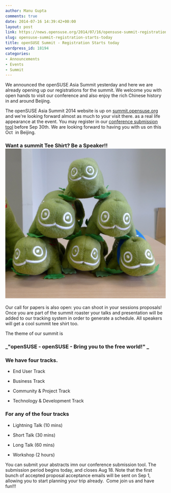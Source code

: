 ```yaml
---
author: Manu Gupta
comments: true
date: 2014-07-16 14:39:42+00:00
layout: post
link: https://news.opensuse.org/2014/07/16/opensuse-summit-registration-starts-today/
slug: opensuse-summit-registration-starts-today
title: openSUSE Summit - Registration Starts today
wordpress_id: 18194
categories:
- Announcements
- Events
- Summit
---
```


We announced the openSUSE Asia Summit yesterday and here we are already opening up our registrations for the summit. We welcome you with open hands to visit our conference and also enjoy the rich Chinese history in and around Beijing.

The openSUSE Asia Summit 2014 website is up on [summit.opensuse.org](http://summit.opensuse.org) and we're looking forward almost as much to your visit there. as a real life appearance at the event. You may register in our [conference submission tool](https://events.opensuse.org/accounts/sign_in) before Sep 30th. We are looking forward to having you with us on this Oct  in Beijing.

<!-- more -->


### **Want a summit Tee Shirt? Be a Speaker!!![![geekos!](/wp-content/uploads/2012/12/3654543066_2c8823cb03_o-e1363960517132.jpg)](/wp-content/uploads/2012/12/3654543066_2c8823cb03_o-e1363960517132.jpg)**


Our call for papers is also open: you can shoot in your sessions proposals! Once you are part of the summit roaster your talks and presentation will be added to our tracking system in order to generate a schedule. All speakers will get a cool summit tee shirt too.

The theme of our summit is


### _**"openSUSE - openSUSE - Bring you to the free world!"** _




### We have four tracks.





	
  * End User Track

	
  * Business Track

	
  * Community & Project Track

	
  * Technology & Development Track




### For any of the four tracks





	
  * Lightning Talk (10 mins)

	
  * Short Talk (30 mins)

	
  * Long Talk (60 mins)

	
  * Workshop (2 hours)


You can submit your abstracts imn our conference submission tool. The submission period begins today, and closes Aug 18. Note that the first bunch of accepted proposal acceptance emails will be sent on Sep 1, allowing you to start planning your trip already.  Come join us and have fun!!!
